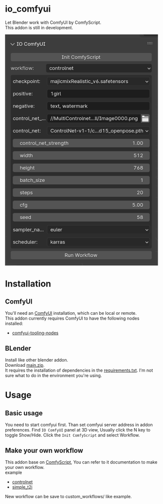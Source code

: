 # io_comfyui

Let Blender work with ComfyUI by ComfyScript.  
This addon is still in development.

![](asset/scr.png)

# Installation

## ComfyUI

You'll need an [ComfyUI](https://github.com/comfyanonymous/ComfyUI) installation, which can be local or remote.  
This addon currently requires ComfyUI to have the following nodes installed:

- [comfyui-tooling-nodes](https://github.com/Acly/comfyui-tooling-nodes)

## BLender

Install like other blender addon.  
Download [main.zip](https://github.com/gameltb/io_comfyui/archive/refs/heads/main.zip).  
It requires the installation of dependencies in the [requirements.txt](requirements.txt). I'm not sure what to do in the environment you're using.

# Usage

## Basic usage

You need to start comfyui first.
Than set comfyui server address in addon preferences.
Find `IO ComfyUI` panel at 3D view, Usually click the N key to toggle Show/Hide.
Click the `Init ComfyScript` and select Workflow.

## Make your own workflow

This addon base on [ComfyScript](https://github.com/Chaoses-Ib/ComfyScript), You can refer to it documentation to make your own workflow.  
example

- [controlnet](custom_workflows/controlnet.py)
- [simple_t2i](custom_workflows/simple_t2i.py)

New workflow can be save to custom_workflows/ like example.
